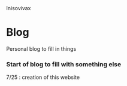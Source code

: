 <body>
    <footer>
      Inisovivax
    </footer>
  </body>

# Blog 
Personal blog to fill in things

### Start of blog to fill with something else

7/25 : creation of this website &nbsp;
